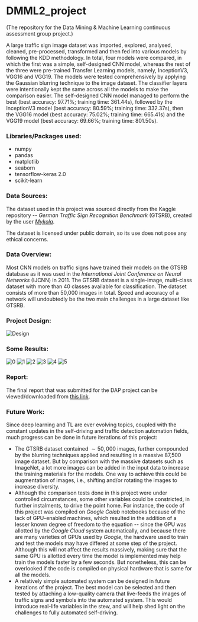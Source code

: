 # DMML2_project
(The repository for the Data Mining &amp; Machine Learning continuous assessment group project.)

A large traffic sign image dataset was imported, explored, analysed, cleaned, pre-processed, transformed and then fed into various models by following the KDD methodology. In total, four models were compared, in which the first was a simple, self-designed CNN model, whereas the rest of the three were pre-trained Transfer Learning models, namely, InceptionV3, VGG16 and VGG19. The models were tested comprehensively by applying the Gaussian blurring technique to the image dataset. The classifier layers were intentionally kept the same across all the models to make the comparison easier. The self-designed CNN model managed to perform the best (best accuracy: 97.71\%; training time: 361.44s), followed by the InceptionV3 model (best accuracy: 80.59\%; training time: 332.37s), then the VGG16 model (best accuracy: 75.02\%; training time: 665.41s) and the VGG19 model (best accuracy: 69.66\%; training time: 801.50s). <br>

### Libraries/Packages used:
- numpy
- pandas
- matplotlib
- seaborn
- tensorflow-keras 2.0
- scikit-learn

### Data Sources:
The dataset used in this project was sourced directly from the Kaggle repository -- _German Traffic Sign Recognition Benchmark_ (GTSRB), created by the user [_Mykola_](https://www.kaggle.com/meowmeowmeowmeowmeow/gtsrb-german-traffic-sign).

The dataset is licensed under public domain, so its use does not pose any ethical concerns.

### Data Overview:
Most CNN models on traffic signs have trained their models on the GTSRB database as it was used in the _International Joint Conference on Neural Networks_ (IJCNN) in 2011. The GTSRB dataset is a single-image, multi-class dataset with more than 40 classes available for classification. The dataset consists of more than 50,000 images in total. Speed and accuracy of a network will undoubtedly be the two main challenges in a large dataset like GTSRB.

### Project Design:
![Design](images/Project_Design.png)


### Some Results:
![0](images/original_vs_blurred.png)
![1](images/TABLE_Accuracies.png)
![2](images/TABLE_Training_Time.png)
![3](images/accuracy_comparison.png)
![4](images/acc_loss_collage.png)
![5](images/top_bottom_5_collage2.png)

### Report:
The final report that was submitted for the DAP project can be viewed/downloaded from [this link](https://github.com/VKT96/Data_Mining_Machine_Learning2/raw/main/Project%20Report.pdf).


### Future Work:
Since deep learning and TL are ever evolving topics, coupled with the constant updates in the self-driving and traffic detection automation fields, much progress can be done in future iterations of this project:
- The GTSRB dataset contained $\sim50,000$ images, further compounded by the blurring techniques applied and resulting in a massive 87,500 image dataset. But by comparison with the massive datasets such as ImageNet, a lot more images can be added in the input data to increase the training materials for the models. One way to achieve this could be augmentation of images, i.e., shifting and/or rotating the images to increase diversity.
- Although the comparison tests done in this project were under controlled circumstances, some other variables could be constricted, in further instalments, to drive the point home. For instance, the code of this project was compiled on _Google Colab_ notebooks because of the lack of GPU-enabled machines, which resulted in the addition of a lesser known degree of freedom to the equation -- since the GPU was allotted by the _Google Cloud_ system automatically, and because there are many varieties of GPUs used by _Google_, the hardware used to train and test the models may have differed at some step of the project. Although this will not affect the results massively, making sure that the same GPU is allotted every time the model is implemented may help train the models faster by a few seconds. But nonetheless, this can be overlooked if the code is compiled on physical hardware that is same for all the models.
- A relatively simple automated system can be designed in future iterations of the project. The best model can be selected and then tested by attaching a low-quality camera that live-feeds the images of traffic signs and symbols into the automated system. This would introduce real-life variables in the stew, and will help shed light on the challenges to fully automated self-driving.




